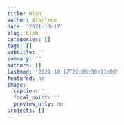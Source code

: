 ```yaml
---
title: Blah
author: Afableco
date: '2021-10-17'
slug: blah
categories: []
tags: []
subtitle: ''
summary: ''
authors: []
lastmod: '2021-10-17T22:09:30+11:00'
featured: no
image:
  caption: ''
  focal_point: ''
  preview_only: no
projects: []
---
```


